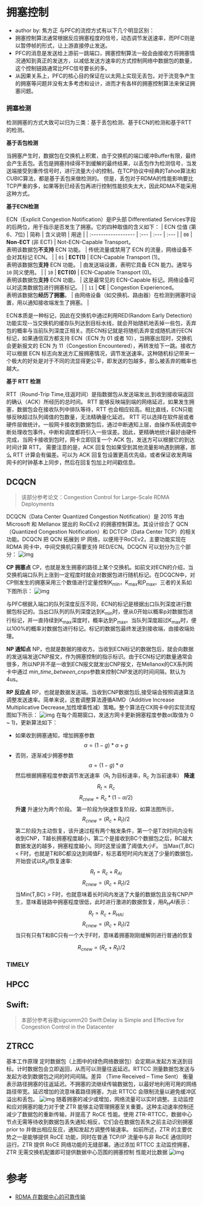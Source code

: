 # 拥塞控制
- author by: 焦方正
与PFC的流控方式有以下几个明显区别：
- 拥塞控制算法通常根据反应拥塞程度的信号，动态调节发送速率，而PFC则是以暂停帧的形式，让上游直接停止发送。
- PFC的消息是发送给上游前一跳端口，拥塞控制算法一般会由接收方将拥塞情况通知到真正的发送方，以减低发送方速率的方式控制网络中数据包的数量，这个控制链路通常比PFC信号要长的多。
- 从因果关系上，PFC的核心目的保证在以太网上实现无丢包，对于流竞争产生的拥塞等问题并没有太多考虑和设计，进而才有各样的拥塞控制算法来保证拥塞问题。

### 拥塞检测

检测拥塞的方式大致可以归为三类：基于丢包检测、基于ECN的检测和基于RTT的检测。

**基于丢包检测**

当拥塞产生时，数据包在交换机上积累，由于交换机的端口缓冲Buffer有限，最终会产生丢包。丢包是拥塞持续得不到缓解的最终结果，以丢包作为检测信号，当发送端接受到重传信号时，进行流量大小的控制。在TCP协议中经典的Tahoe算法和CUBIC算法，都是基于丢包来做检测的。
但是，丢包对于RDMA的性能影响要比TCP严重的多，如果等到已经丢包再进行控制性能损失太大，因此RDMA不能采用这种方式。

**基于ECN检测**

ECN（Explicit Congestion Notification）是IP头部 Differentiated Services字段的后两位，用于指示是否发生了拥塞。它的四种取值的含义如下：
| ECN 位值 (第6、7位) | 简称 | 含义说明 | 用途 |
| :------------------ | :--- | :--- | :--- |
| `00` | **Non-ECT** (非 ECT) | Not-ECN-Capable Transport。<br>表明该数据包**不支持** ECN 功能。 | 传统流量或禁用了 ECN 的流量，网络设备不会对其标记 ECN。 |
| `01` | **ECT(1)** | ECN-Capable Transport (1)。<br>表明该数据包**支持** ECN 功能。 | 由发送端设置，表明它具备 ECN 能力。通常与 `10` 同义使用。 |
| `10` | **ECT(0)** | ECN-Capable Transport (0)。<br>表明该数据包**支持** ECN 功能。 | 这是最常见的 ECN-Capable 标记。网络设备可以对这类数据包进行拥塞标记。 |
| `11` | **CE** | Congestion Experienced。<br>表明该数据包**经历了拥塞**。 | 由网络设备（如交换机、路由器）在检测到拥塞时设置，用以通知接收端发生了拥塞。 |

ECN本质是一种标记，因此在交换机中通过利用RED(Random Early Detection)功能实现--当交换机的缓存队列达到目标水线，就会开始随机地丢掉一些包，丢弃包的概率与当前队列深度正相关。而ECN标记就是将随机丢弃变成随机进行ECN标记，如果通信双方都支持 ECN（ECN 为 01 或者 10），当拥塞出现时，交换机会更新报文的 ECN 为 11（Congestion Encountered），再转发给下一跳。接收方可以根据 ECN 标志向发送方汇报拥塞情况，调节发送速率。这种随机标记带来一个极大的好处是对于不同的流显得更公平，即发送的包越多，那么被丢弃的概率也越大。

**基于 RTT 检测**

RTT（Round-Trip Time,往返时间）是指数据包从发送端发出,到收到接收端返回的确认（ACK）所经历的总时间。
RTT 能够反映端到端的网络延迟，如果发生拥塞，数据包会在接收队列中排队等待，RTT 也会相应较高。相比直线，ECN只能够反映超过队列阈值的包数量，无法精确量化延迟。
RTT 可以选择在软件层或者硬件层做统计。一般网卡接收到数据包后，通过中断通知上层，由操作系统调度中断处理收包事件。中断和调度都将引入一些误差。因此，更精确地统计最好由硬件完成，当网卡接收到包时，网卡立即回复一个 ACK 包，发送方可以根据它的到达时间计算 RTT。
需要注意的是，ACK 回复包如果受到其他流量影响遇到拥塞，那么 RTT 计算会有偏差。可以为 ACK 回复包设置更高优先级。或者保证收发两端网卡的时钟基本上同步，然后在回复包加上时间戳信息。

## DCQCN
> 该部分参考论文：Congestion Control for Large-Scale RDMA Deployments

DCQCN（Data Center Quantized Congestion Notification）是 2015 年由 Microsoft 和 Mellanox 提出的 RoCEv2 的拥塞控制算法。其设计综合了 QCN（Quantized Congestion Notification）和 DCTCP（Data Center TCP）的相关功能。DCQCN 把 QCN 拓展到 IP 网络，以便用于RoCEv2，主要功能实现在 RDMA 网卡中，中间交换机只需要支持 RED/ECN。DCQCN 可以划分为三个部分：
![img](./images/DCQCN_RPCPNP.png)

**CP 拥塞点**
CP，也就是发生拥塞的路径上某个交换机。如前文对ECN的介绍，当交换机端口队列上涨到一定程度时就会对数据包进行随机标记。在DCQCN中，对CP侧发生的拥塞采用三个数值进行定量控制K<sub>min</sub>，K<sub>max</sub>和P<sub>max</sub>。三者的关系如下图所示：
![img](./images/DCQCN_CP.png)

与PFC根据入端口的队列深度反压不同，ECN的标记是根据出口队列深度进行数据包标记的。当出口队列的队列深度达到K<sub>min</sub>时，便从0开始以概率p对数据包进行标记，并一直持续到K<sub>max</sub>深度时，概率达到P<sub>max</sub>。当队列深度超过K<sub>max</sub>时，便以100%的概率对数据包进行标记。标记的数据包最终发送到接收端，由接收端处理。

**NP 通知点**
NP，也就是数据的接收方。当收到ECN标记的数据包后，就会向数据的发送端发送CNP报文，作为拥塞控制的指示标识。由于ECN标记的数量通常会很多，所以NP并不是一收到ECN报文就发出CNP报文，在Mellanox的CX系列网卡中通过	*min_time_between_cnps*参数来控制CNP发送的时间间隔，默认为4us。

**RP 反应点**
RP，也就是数据发送端。当收到CNP数据包后,接受端会按照调速算法调整发送速率。简单来说，这套调整算法遵循AIMD（Additive Increase Multiplicative Decrease,加性增乘性减）策略。整个算法在CX网卡中的实现流程图如下所示：
![img](./images/DCQCN_RP.png)
在每个周期窗口，发送方网卡更新拥塞程度参数$\alpha$(取值为 0 ~ 1)，更新算法如下：
- 如果收到拥塞通知，增加拥塞参数
$$
\alpha = (1-g)*\alpha + g
$$
- 否则，逐渐减少拥塞参数
$$
\alpha = (1-g)*\alpha
$$
然后根据拥塞程度参数调节发送速率（R<sub>t</sub> 为目标速率，R<sub>c</sub> 为当前速率）
**降速**
$$
R_t=R_c  
$$
$$
R_{cnew}=R_c*(1-\alpha/2)
$$
**升速**
升速分为两个阶段。
第一阶段为快速恢复阶段，如算法图所示，
$$
R_{cnew}=(R_c+R_t)/2
$$
第二阶段为主动恢复，该升速过程有两个触发条件，第一个是T次时间内没有收到CNP，T越长拥塞程度越小，第二个是接收到BC个数据包之后，BC越大数据发送的越多，拥塞程度越小。同时这里设置了阈值大小F。
当Max(T,BC) $<$ F时，也就是T和BC都没达到阈值F，标志着短时间内发送了少量的数据包，开始尝试以$R_AI$恢复速率:
$$
R_t=R_c + R_{AI}
$$
$$
R_{cnew}=(R_c+R_t)/2
$$
当Min(T,BC) $>$ F时，也就意味着长时间内发送了大量的数据包且没有CNP产生，意味着链路中拥塞程度很低，此时进行激进的数据恢复，用$R_HAI$表示：
$$
R_t=R_c + R_{HAI}
$$
$$
R_{cnew}=(R_c+R_t)/2
$$
当只有只有T和BC只有一个大于F时，意味着拥塞刚刚缓解则进行普通的恢复

$$
R_{cnew}=(R_c+R_t)/2
$$

### TIMELY


## HPCC

## Swift: 
> 本部分参考谷歌sigcomm20 Swift:Delay is Simple and Effective for Congestion Control in the Datacenter


## ZTRCC
  基本工作原理
    定时数据包（上图中的绿色网络数据包）会定期从发起方发送到目标。计时数据包会立即返回，从而可以测量往返延迟。RTTCC  测量数据包发送与发起方收到数据包之间的时间间隔。差异 （Time Received – Time Sent）  衡量表示路径拥塞的往返延迟。不拥塞的流继续传输数据包，以最好地利用可用的网络路径带宽。延迟增加的流意味着路径拥塞，为此 RTTCC  会限制流量以避免缓冲区溢出和丢包。
    ![img](./images/ztrcc_flowchart.png) 
  随着拥塞的减少或增加，网络流量可以实时调整。主动监控和应对拥塞的能力对于使 ZTR  能够主动管理拥塞至关重要。这种主动速率控制还减少了数据包的重新传输，并提高了 RoCE 性能。使用  ZTR-RTTCC，数据中心节点无需等待收到数据包丢失通知;相反，它们会在数据包丢失之前主动识别拥塞  prior to 并做出相应反应，通知发起方调整传输速率。 
  如前所述，ZTR 的主要优势之一是能够提供 RoCE 功能，同时在普通 TCP/IP 流量中与非 RoCE 通信同时运行。ZTR 提供 RoCE 网络功能的无缝部署。通过添加 RTTCC 主动监控拥塞，ZTR 无需交换机配置即可提供数据中心范围的拥塞控制
    性能对比数据
    ![img](./images/ztrcc_bandwidth.png)

# 参考
- [RDMA 在数据中心的可靠传输](https://zhuanlan.zhihu.com/p/257228128)